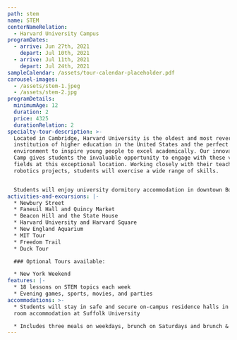 ```yaml
---
path: stem
name: STEM
centerNameRelation:
  - Harvard University Campus
programDates:
  - arrive: Jun 27th, 2021
    depart: Jul 10th, 2021
  - arrive: Jul 11th, 2021
    depart: Jul 24th, 2021
sampleCalendar: /assets/tour-calendar-placeholder.pdf
carousel-images:
  - /assets/stem-1.jpeg
  - /assets/stem-2.jpg
programDetails:
  minimumAge: 12
  duration: 2
  price: 4325
  durationRelation: 2
specialty-tour-description: >-
  Located in Cambridge, Harvard University is the oldest and most revered
  institution of higher education in the United States and the perfect
  environment to inspire young people to excel academically. Our innovative STEM
  Camp gives students the invaluable opportunity to engage with these vibrant
  fields at this exceptional location. Working closely with their teacher on
  robotics projects, students will exercise a wide range of skills.


  Students will enjoy university dormitory accommodation in downtown Boston and benefit from an environment rich with historical and educational landmarks. Our camp is rounded off with stimulating visits to MIT, the Museum of Science, the New England Aquarium, and more.
activities-and-excursions: |-
  * Newbury Street
  * Faneuil Hall and Quincy Market
  * Beacon Hill and the State House
  * Harvard University and Harvard Square
  * New England Aquarium
  * MIT Tour
  * Freedom Trail
  * Duck Tour

  ### Optional Tours available:

  * New York Weekend
features: |-
  * 18 lessons on STEM topics each week
  * Evening games, sports, movies, and parties
accommodations: >-
  * Students will stay in safe and secure on-campus residence halls in shared
  room accommodation at Suffolk University

  * Includes three meals on weekdays, brunch on Saturdays and brunch & dinner on Sundays
---
```

